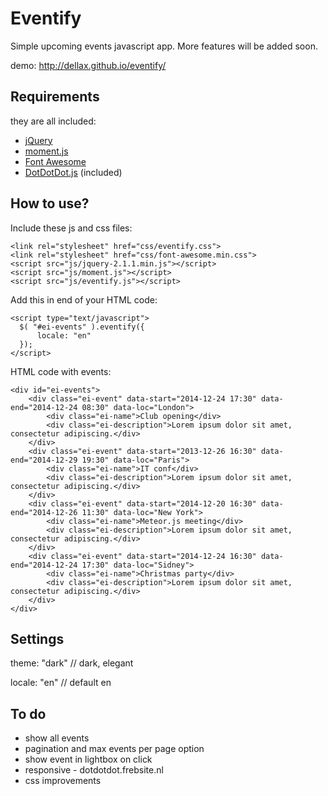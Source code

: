 # Eventify
Simple upcoming events javascript app. More features will be added soon.

demo: http://dellax.github.io/eventify/
## Requirements
they are all included:

* [jQuery](http://jquery.com)
* [moment.js](http://momentjs.com/)
* [Font Awesome](http://fortawesome.github.io/Font-Awesome/)
* [DotDotDot.js](http://dotdotdot.frebsite.nl/) (included)


## How to use?
Include these js and css files:
```
<link rel="stylesheet" href="css/eventify.css">
<link rel="stylesheet" href="css/font-awesome.min.css">
<script src="js/jquery-2.1.1.min.js"></script>
<script src="js/moment.js"></script>
<script src="js/eventify.js"></script>
```
Add this in end of your HTML code:
```
<script type="text/javascript">
  $( "#ei-events" ).eventify({
      locale: "en"
  });
</script>
```
HTML code with events:
```
<div id="ei-events">
	<div class="ei-event" data-start="2014-12-24 17:30" data-end="2014-12-24 08:30" data-loc="London">
		<div class="ei-name">Club opening</div>
		<div class="ei-description">Lorem ipsum dolor sit amet, consectetur adipiscing.</div>
	</div>
	<div class="ei-event" data-start="2013-12-26 16:30" data-end="2014-12-29 19:30" data-loc="Paris">
		<div class="ei-name">IT conf</div>
		<div class="ei-description">Lorem ipsum dolor sit amet, consectetur adipiscing.</div>
	</div>
	<div class="ei-event" data-start="2014-12-20 16:30" data-end="2014-12-26 11:30" data-loc="New York">
		<div class="ei-name">Meteor.js meeting</div>
		<div class="ei-description">Lorem ipsum dolor sit amet, consectetur adipiscing.</div>
	</div>
	<div class="ei-event" data-start="2014-12-24 16:30" data-end="2014-12-24 17:30" data-loc="Sidney">
		<div class="ei-name">Christmas party</div>
		<div class="ei-description">Lorem ipsum dolor sit amet, consectetur adipiscing.</div>
	</div>
</div>
```
## Settings
theme: "dark" // dark, elegant

locale: "en" // default en

## To do
+ show all events
+ pagination and max events per page option
+ show event in lightbox on click
+ responsive - dotdotdot.frebsite.nl
+ css improvements
